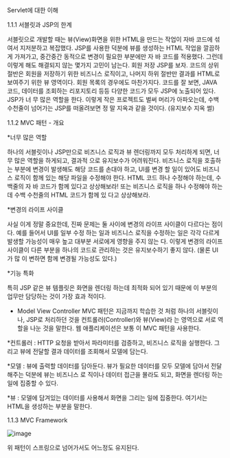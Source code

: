 Servlet에 대한 이해

1.1.1 서블릿과 JSP의 한계

서블릿으로 개발할 때는 뷰(View)화면을 위한 HTML을 만드는 작업이 자바 코드에 섞여서 지저분하고 복잡했다.
JSP를 사용한 덕분에 뷰를 생성하는 HTML 작업을 깔끔하게 가져가고, 중간중간 동적으로 변경이 필요한 부분에만 자
바 코드를 적용했다. 그런데 이렇게 해도 해결되지 않는 몇가지 고민이 남는다.
회원 저장 JSP를 보자. 코드의 상위 절반은 회원을 저장하기 위한 비즈니스 로직이고, 나머지 하위 절반만 결과를
HTML로 보여주기 위한 뷰 영역이다. 회원 목록의 경우에도 마찬가지다.
코드를 잘 보면, JAVA 코드, 데이터를 조회하는 리포지토리 등등 다양한 코드가 모두 JSP에 노출되어 있다. JSP가 너
무 많은 역할을 한다. 이렇게 작은 프로젝트도 벌써 머리가 아파오는데, 수백 수천줄이 넘어가는 JSP를 떠올려보면 정
말 지옥과 같을 것이다. (유지보수 지옥 썰)

1.1.2 MVC 패턴 - 개요

*너무 많은 역할

하나의 서블릿이나 JSP만으로 비즈니스 로직과 뷰 렌더링까지 모두 처리하게 되면, 너무 많은 역할을 하게되고, 결과적
으로 유지보수가 어려워진다. 비즈니스 로직을 호출하는 부분에 변경이 발생해도 해당 코드를 손대야 하고, UI를 변경
할 일이 있어도 비즈니스 로직이 함께 있는 해당 파일을 수정해야 한다. HTML 코드 하나 수정해야 하는데, 수백줄의 자
바 코드가 함께 있다고 상상해보라! 또는 비즈니스 로직을 하나 수정해야 하는데 수백 수천줄의 HTML 코드가 함께 있
다고 상상해보라.

*변경의 라이프 사이클

사실 이게 정말 중요한데, 진짜 문제는 둘 사이에 변경의 라이프 사이클이 다르다는 점이다. 예를 들어서 UI를 일부 수정
하는 일과 비즈니스 로직을 수정하는 일은 각각 다르게 발생할 가능성이 매우 높고 대부분 서로에게 영향을 주지 않는
다. 이렇게 변경의 라이프 사이클이 다른 부분을 하나의 코드로 관리하는 것은 유지보수하기 좋지 않다. (물론 UI가 많
이 변하면 함께 변경될 가능성도 있다.)

*기능 특화

특히 JSP 같은 뷰 템플릿은 화면을 렌더링 하는데 최적화 되어 있기 때문에 이 부분의 업무만 담당하는 것이 가장 효과
적이다.

* Model View Controller
MVC 패턴은 지금까지 학습한 것 처럼 하나의 서블릿이나, JSP로 처리하던 것을 컨트롤러(Controller)와 뷰(View)라
는 영역으로 서로 역할을 나눈 것을 말한다. 웹 애플리케이션은 보통 이 MVC 패턴을 사용한다.

*컨트롤러 : HTTP 요청을 받아서 파라미터를 검증하고, 비즈니스 로직을 실행한다. 그리고 뷰에 전달할 결과 데이터를
조회해서 모델에 담는다.

*모델 : 뷰에 출력할 데이터를 담아둔다. 뷰가 필요한 데이터를 모두 모델에 담아서 전달해주는 덕분에 뷰는 비즈니스 로
직이나 데이터 접근을 몰라도 되고, 화면을 렌더링 하는 일에 집중할 수 있다.

*뷰 : 모델에 담겨있는 데이터를 사용해서 화면을 그리는 일에 집중한다. 여기서는 HTML을 생성하는 부분을 말한다.

1.1.3 MVC Framework

![image](https://github.com/user-attachments/assets/be73f862-c4b2-4944-935d-a1bbe76d4a6e)

위 패턴이 스프링으로 넘어가서도 어느정도 유지된다.
